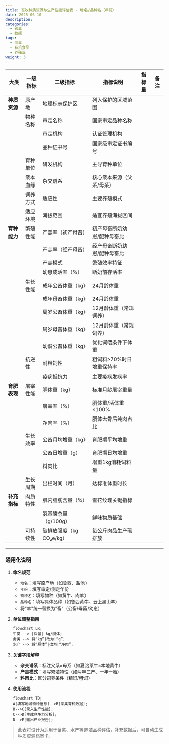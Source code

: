```yaml
---
title: 畜牧种质资源与生产性能评估表 - 地名/品种名（年份）
date: 2025-06-10
description:
categories:
  - 农业
  - 数据
tags:
  - 创业
  - 有机食品
  - 养殖业
weight: 3
---
```



| **大类**       | **一级指标** | **二级指标**          | **指标说明**                              | **指标量** | **备注** |  
|----------------|--------------|-----------------------|------------------------------------------|------------|----------|  
| **种质资源**   | 原产地       | 地理标志保护区        | 列入保护的区域范围                       |            |          |  
|                | 物种名称     | 审定名称              | 国家审定品种名称                         |            |          |  
|                |              | 审定机构              | 认证管理机构                             |            |          |  
|                |              | 品种证书号            | 国家级审定证书编号                       |            |          |  
|                | 育种单位     | 研发机构              | 主导育种单位                             |            |          |  
|                | 亲本血缘     | 杂交谱系              | 核心亲本来源（父系/母系）                |            |          |  
|                | 饲养方式     | 适应性                | 主要养殖模式                             |            |          |  
|                | 适应环境     | 海拔范围              | 适宜养殖海拔区间                         |            |          |  
| **育种能力**   | 繁殖性能     | 产羔率（初产母畜）    | 初产母畜断奶幼崽/配种母畜比              |            |          |  
|                |              | 产羔率（经产母畜）    | 经产母畜断奶幼崽/配种母畜比              |            |          |  
|                |              | 产羔模式              | 繁殖效率特征                             |            |          |  
|                |              | 幼崽成活率（%）       | 断奶前存活率                             |            |          |  
|                | 生长性能     | 成年公畜体重（kg）    | 24月龄体重                               |            |          |  
|                |              | 成年母畜体重（kg）    | 24月龄体重                               |            |          |  
|                |              | 周岁公畜体重（kg）    | 12月龄体重（常规饲养）                   |            |          |  
|                |              | 周岁母畜体重（kg）    | 12月龄体重（常规饲养）                   |            |          |  
|                |              | 幼龄公畜体重（kg）    | 优化饲喂条件下体重                       |            |          |  
|                | 抗逆性       | 耐粗饲性              | 粗饲料>70%时日增重保持率                 |            |          |  
|                |              | 疫病抵抗力            | 主要疫病发病率                           |            |          |  
| **育肥表现**   | 屠宰性能     | 胴体重（kg）          | 标准月龄屠宰重量                         |            |          |  
|                |              | 屠宰率（%）           | 胴体重/活体重×100%                       |            |          |  
|                |              | 净肉率（%）           | 胴体去骨后纯肉占比                       |            |          |  
|                | 生长效率     | 公畜月均增重（kg）    | 育肥期平均增重                           |            |          |  
|                |              | 公畜日增重（g）       | 育肥期日均增重                           |            |          |  
|                |              | 料肉比                | 增重1kg消耗饲料量                        |            |          |  
|                | 生长周期     | 出栏时间（月）        | 达标准体重时长                           |            |          |  
| **补充指标**   | 肉质特性     | 肌内脂肪含量（%）     | 雪花纹理关键指标                         |            |          |  
|                |              | 氨基酸总量（g/100g）  | 鲜味物质基础                             |            |          |  
|                | 可持续性     | 碳排放强度（kg CO₂e/kg） | 每公斤肉品生产碳排放                   |            |          |  

---

### 通用化说明  
1. **命名规范**  
   - `地名`：填写原产地（如鲁西、盐池）  
   - `年份`：填写审定/测定年份  
   - `物种名`：填写物种（如黄牛、肉羊）  
   - `品种名`：填写具体品种（如鲁西黄牛、云上黑山羊）  
   - 将"羊"统一替换为"畜"（公畜/母畜/幼崽）  

2. **单位调整指南**  
   ```mermaid  
   flowchart LR;
   牛类 --> |保留| kg/胴体;  
   禽类 --> 将“kg”|改为|“g”;  
   水产 --> 将“胴体”|改为|“净肉”;  
   ```

3. **关键字段解释**  
   - **杂交谱系**：标注父系×母系（如夏洛莱牛×本地黄牛）  
   - **产羔模式**：填写繁殖特性（如两年三产、一年一胎）  
   - **料肉比**：区分饲养条件（精饲/粗饲）  

4. **使用流程**  
   ```mermaid
   flowchart TD;
   A[填写地域物种信息]-->B[采集育种数据];
   B-->C[录入生产性能];
   C-->D[生成竞争力分析];
   D-->E[输出产业报告];
   ```
> 此表将设计为适用于畜禽、水产等养殖品种评估，补充数据后，可自动生成种质资源档案卡。